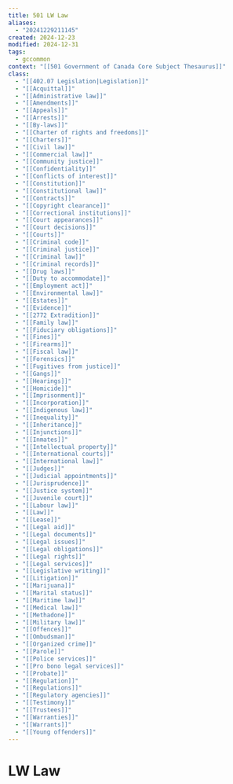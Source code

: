 ```yaml
---
title: 501 LW Law
aliases:
  - "20241229211145"
created: 2024-12-23
modified: 2024-12-31
tags:
  - gccommon
context: "[[501 Government of Canada Core Subject Thesaurus]]"
class:
  - "[[402.07 Legislation|Legislation]]"
  - "[[Acquittal]]"
  - "[[Administrative law]]"
  - "[[Amendments]]"
  - "[[Appeals]]"
  - "[[Arrests]]"
  - "[[By-laws]]"
  - "[[Charter of rights and freedoms]]"
  - "[[Charters]]"
  - "[[Civil law]]"
  - "[[Commercial law]]"
  - "[[Community justice]]"
  - "[[Confidentiality]]"
  - "[[Conflicts of interest]]"
  - "[[Constitution]]"
  - "[[Constitutional law]]"
  - "[[Contracts]]"
  - "[[Copyright clearance]]"
  - "[[Correctional institutions]]"
  - "[[Court appearances]]"
  - "[[Court decisions]]"
  - "[[Courts]]"
  - "[[Criminal code]]"
  - "[[Criminal justice]]"
  - "[[Criminal law]]"
  - "[[Criminal records]]"
  - "[[Drug laws]]"
  - "[[Duty to accommodate]]"
  - "[[Employment act]]"
  - "[[Environmental law]]"
  - "[[Estates]]"
  - "[[Evidence]]"
  - "[[2772 Extradition]]"
  - "[[Family law]]"
  - "[[Fiduciary obligations]]"
  - "[[Fines]]"
  - "[[Firearms]]"
  - "[[Fiscal law]]"
  - "[[Forensics]]"
  - "[[Fugitives from justice]]"
  - "[[Gangs]]"
  - "[[Hearings]]"
  - "[[Homicide]]"
  - "[[Imprisonment]]"
  - "[[Incorporation]]"
  - "[[Indigenous law]]"
  - "[[Inequality]]"
  - "[[Inheritance]]"
  - "[[Injunctions]]"
  - "[[Inmates]]"
  - "[[Intellectual property]]"
  - "[[International courts]]"
  - "[[International law]]"
  - "[[Judges]]"
  - "[[Judicial appointments]]"
  - "[[Jurisprudence]]"
  - "[[Justice system]]"
  - "[[Juvenile court]]"
  - "[[Labour law]]"
  - "[[Law]]"
  - "[[Lease]]"
  - "[[Legal aid]]"
  - "[[Legal documents]]"
  - "[[Legal issues]]"
  - "[[Legal obligations]]"
  - "[[Legal rights]]"
  - "[[Legal services]]"
  - "[[Legislative writing]]"
  - "[[Litigation]]"
  - "[[Marijuana]]"
  - "[[Marital status]]"
  - "[[Maritime law]]"
  - "[[Medical law]]"
  - "[[Methadone]]"
  - "[[Military law]]"
  - "[[Offences]]"
  - "[[Ombudsman]]"
  - "[[Organized crime]]"
  - "[[Parole]]"
  - "[[Police services]]"
  - "[[Pro bono legal services]]"
  - "[[Probate]]"
  - "[[Regulation]]"
  - "[[Regulations]]"
  - "[[Regulatory agencies]]"
  - "[[Testimony]]"
  - "[[Trustees]]"
  - "[[Warranties]]"
  - "[[Warrants]]"
  - "[[Young offenders]]"
---
```

# LW Law
